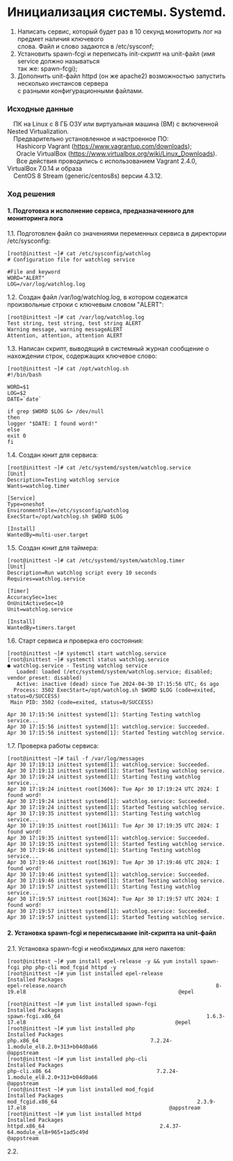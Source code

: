 # Инициализация системы. Systemd. #
1. Написать сервис, который будет раз в 10 секунд мониторить лог на предмет наличия ключевого<br/>
слова. Файл и слово задаются в /etc/sysconf;<br/>
2. Установить spawn-fcgi и переписать init-скрипт на unit-файл (имя service должно называться<br/> 
так же: spawn-fcgi);
3. Дополнить unit-файл httpd (он же apache2) возможностью запустить несколько инстансов сервера<br/> 
с разными конфигурационными файлами.
### Исходные данные ###
&ensp;&ensp;ПК на Linux c 8 ГБ ОЗУ или виртуальная машина (ВМ) с включенной Nested Virtualization.<br/>
&ensp;&ensp;Предварительно установленное и настроенное ПО:<br/>
&ensp;&ensp;&ensp;Hashicorp Vagrant (https://www.vagrantup.com/downloads);<br/>
&ensp;&ensp;&ensp;Oracle VirtualBox (https://www.virtualbox.org/wiki/Linux_Downloads).<br/>
&ensp;&ensp;&ensp;Все действия проводились с использованием Vagrant 2.4.0, VirtualBox 7.0.14 и образа<br/> 
&ensp;&ensp;CentOS 8 Stream (generic/centos8s) версии 4.3.12.
### Ход решения ###
#### 1. Подготовка и исполнение сервиса, предназначенного для мониторинга лога ####
1.1. Подготовлен файл со значениями переменных сервиса в директории /etc/sysconfig:
```shell
[root@inittest ~]# cat /etc/sysconfig/watchlog
# Configuration file for watchlog service

#File and keyword
WORD="ALERT"
LOG=/var/log/watchlog.log
```
1.2. Создан файл /var/log/watchlog.log, в котором содежатся произвольные строки с ключевым словом "ALERT":
```shell
[root@inittest ~]# cat /var/log/watchlog.log
Test string, test string, test string ALERT
Warning message, warning messageALERT
Attention, attention, attention ALERT
```
1.3. Написан скрипт, выводящий в системный журнал сообщение о нахождении строк, содержащих ключевое слово:
```shell
[root@inittest ~]# cat /opt/watchlog.sh
#!/bin/bash

WORD=$1
LOG=$2
DATE=`date`

if grep $WORD $LOG &> /dev/null
then
logger "$DATE: I found word!"
else
exit 0
fi
```
1.4. Создан юнит для сервиса:
```shell
[root@inittest ~]# cat /etc/systemd/system/watchlog.service 
[Unit]
Description=Testing watchlog service
Wants=watchlog.timer

[Service]
Type=oneshot
EnvironmentFile=/etc/sysconfig/watchlog
ExecStart=/opt/watchlog.sh $WORD $LOG	

[Install]
WantedBy=multi-user.target
```
1.5. Создан юнит для таймера:
```shell
[root@inittest ~]# cat /etc/systemd/system/watchlog.timer
[Unit]
Description=Run watchlog script every 10 seconds
Requires=watchlog.service

[Timer]
AccuracySec=1sec
OnUnitActiveSec=10
Unit=watchlog.service

[Install]
WantedBy=timers.target
```
1.6. Старт сервиса и проверка его состояния:
```shell
[root@inittest ~]# systemctl start watchlog.service
[root@inittest ~]# systemctl status watchlog.service
● watchlog.service - Testing watchlog service
   Loaded: loaded (/etc/systemd/system/watchlog.service; disabled; vendor preset: disabled)
   Active: inactive (dead) since Tue 2024-04-30 17:15:56 UTC; 6s ago
  Process: 3502 ExecStart=/opt/watchlog.sh $WORD $LOG (code=exited, status=0/SUCCESS)
 Main PID: 3502 (code=exited, status=0/SUCCESS)

Apr 30 17:15:56 inittest systemd[1]: Starting Testing watchlog service...
Apr 30 17:15:56 inittest systemd[1]: watchlog.service: Succeeded.
Apr 30 17:15:56 inittest systemd[1]: Started Testing watchlog service.
```
1.7. Проверка работы сервиса:
```shell
[root@inittest ~]# tail -f /var/log/messages 
Apr 30 17:19:13 inittest systemd[1]: watchlog.service: Succeeded.
Apr 30 17:19:13 inittest systemd[1]: Started Testing watchlog service.
Apr 30 17:19:24 inittest systemd[1]: Starting Testing watchlog service...
Apr 30 17:19:24 inittest root[3606]: Tue Apr 30 17:19:24 UTC 2024: I found word!
Apr 30 17:19:24 inittest systemd[1]: watchlog.service: Succeeded.
Apr 30 17:19:24 inittest systemd[1]: Started Testing watchlog service.
Apr 30 17:19:35 inittest systemd[1]: Starting Testing watchlog service...
Apr 30 17:19:35 inittest root[3611]: Tue Apr 30 17:19:35 UTC 2024: I found word!
Apr 30 17:19:35 inittest systemd[1]: watchlog.service: Succeeded.
Apr 30 17:19:35 inittest systemd[1]: Started Testing watchlog service.
Apr 30 17:19:46 inittest systemd[1]: Starting Testing watchlog service...
Apr 30 17:19:46 inittest root[3619]: Tue Apr 30 17:19:46 UTC 2024: I found word!
Apr 30 17:19:46 inittest systemd[1]: watchlog.service: Succeeded.
Apr 30 17:19:46 inittest systemd[1]: Started Testing watchlog service.
Apr 30 17:19:57 inittest systemd[1]: Starting Testing watchlog service...
Apr 30 17:19:57 inittest root[3624]: Tue Apr 30 17:19:57 UTC 2024: I found word!
Apr 30 17:19:57 inittest systemd[1]: watchlog.service: Succeeded.
Apr 30 17:19:57 inittest systemd[1]: Started Testing watchlog service.
```
#### 2. Установка spawn-fcgi и переписывание init-скрипта на unit-файл ####
2.1. Установка spawn-fcgi и необходимых для него пакетов:
```shell
[root@inittest ~]# yum install epel-release -y && yum install spawn-fcgi php php-cli mod_fcgid httpd -y
[root@inittest ~]# yum list installed epel-release
Installed Packages
epel-release.noarch                                                8-19.el8                                                 @epel

[root@inittest ~]# yum list installed spawn-fcgi
Installed Packages
spawn-fcgi.x86_64                                               1.6.3-17.el8                                                @epel
[root@inittest ~]# yum list installed php
Installed Packages
php.x86_64                                    7.2.24-1.module_el8.2.0+313+b04d0a66                                     @appstream
[root@inittest ~]# yum list installed php-cli
Installed Packages
php-cli.x86_64                                  7.2.24-1.module_el8.2.0+313+b04d0a66                                   @appstream
[root@inittest ~]# yum list installed mod_fcgid
Installed Packages
mod_fcgid.x86_64                                             2.3.9-17.el8                                              @appstream
[root@inittest ~]# yum list installed httpd
Installed Packages
httpd.x86_64                                     2.4.37-64.module_el8+965+1ad5c49d                                     @appstream
```
2.2. 
